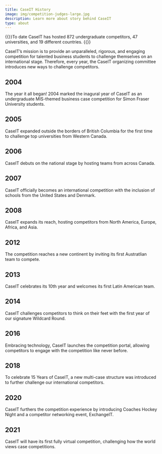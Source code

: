 ```yaml
---
title: CaseIT History
image: img/competition-judges-large.jpg
description: Learn more about story behind CaseIT
type: about
---
```

{{<lead>}}To date CaseIT has hosted 872 undergraduate competitors, 47 universities, and 19 different countries. {{</lead>}}

CaseIT’s mission is to provide an unparalleled, rigorous, and engaging competition for talented business students to challenge themselves on an international stage. Therefore, every year, the CaseIT organizing committee introduces new ways to challenge competitors. 

## 2004

The year it all began! 2004 marked the inagural year of CaseIT as an undergraduate MIS-themed business case competition for Simon Fraser University students. 

## 2005

CaseIT expanded outside the borders of British Columbia for the first time to challenge top universities from Western Canada.

## 2006

CaseIT debuts on the national stage by hosting teams from across Canada.

## 2007

CaseIT officially becomes an international competition with the inclusion of schools from the United States and Denmark.

## 2008

CaseIT expands its reach, hosting competitors from North America, Europe, Africa, and Asia.

## 2012

The competition reaches a new continent by inviting its first Austratlian team to compete.

## 2013

CaseIT celebrates its 10th year and welcomes its first Latin American team.

## 2014

CaseIT challenges competitors to think on their feet with the first year of our signature Wildcard Round.

## 2016

Embracing technology, CaseIT launches the competition portal, allowing competitors to engage with the competition like never before.

## 2018

To celebrate 15 Years of CaseIT, a new multi-case structure was introduced to further challenge our international competitors.

## 2020

CaseIT furthers the competition experience by introducing Coaches Hockey Night and a competitor networking event, ExchangeIT.

## 2021

CaseIT will have its first fully virtual competition, challenging how the world views case competitions.